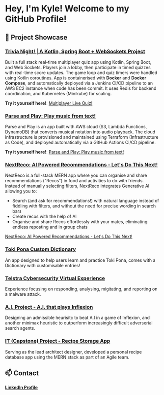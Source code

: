 # Hey, I'm Kyle! Welcome to my GitHub Profile!

## 🔭 Project Showcase
### **[Trivia Night! | A Kotlin, Spring Boot + WebSockets Project](https://github.com/kyle-t01/multiplayer_live_quiz)**

Built a full stack real-time multiplayer quiz app using Kotlin, Spring Boot, and Web Sockets. Players join a lobby, then participate in timed quizzes with real-time score updates. The game loop and quiz timers were handled using Kotlin coroutines. App is containerised with **Docker** and **Docker Compose**, and automatically deployed via a Jenkins CI/CD pipeline to an AWS EC2 instance when code has been commit. It uses Redis for backend coordination, and Kubernetes (Minikube) for scaling.

**Try it yourself here!**: [Multiplayer Live Quiz!](http://54.79.146.28/)

### **[Parse and Play: Play music from text!](https://github.com/kyle-t01/parse_and_play)**
Parse and Play is an app built with AWS cloud (S3, Lambda Functions, DynamoDB) that converts musical notation into audio playback. The cloud infrastructure is provisioned and maintained using Terraform (Infrastructure as Code), and deployed automatically via a GitHub Actions CI/CD pipeline.

**Try it yourself here!**: [Parse and Play: Play music from text!](http://parse-and-play-2.s3-website-ap-southeast-2.amazonaws.com)

### **[NextReco: AI Powered Recommendations - Let's Do This Next!](https://github.com/kyle-t01/next_reco)**
NextReco is a full-stack MERN app where you can organise and share recommendations ("Recos") in food and activities to do with friends. Instead of manually selecting filters, NextReco integrates Generative AI allowing you to:
- Search (and ask for recommendations!) with natural language instead of fiddling with filters, and without the need for precise wording in search bars
- Create recos with the help of AI
- Organise and share Recos effortlessly with your mates, eliminating endless reposting and in group chats

[NextReco: AI Powered Recommendations - Let's Do This Next!](https://incandescent-ganache-a6c8d3.netlify.app/)

### **[Toki Pona Custom Dictionary](https://github.com/kyle-t01/toki_pona_learn)**
An app designed to help users learn and practice Toki Pona, comes with a Dictionary with customisable entries!

### **[Telstra Cybersecurity Virtual Experience](https://github.com/kyle-t01/telstra_cybersecurity_virtual_experience)**
Experience focusing on responding, analysing, migitating, and reporting on a malware attack.

### **[A.I. Project - A.I. that plays Inflexion](https://kyle-t01.github.io/#ai-project)**
Designing an admissible heurisitc to beat A.I in a game of Inflexion, and another minimax heuristic to outperform increasingly difficult adverserial search agents.

### **[IT (Capstone) Project - Recipe Storage App](https://kyle-t01.github.io/#it-project)**
Serving as the lead architect designer, developed a personal recipe database app using the MERN stack as part of an Agile team.


## 📫 Contact
**[LinkedIn Profile](https://www.linkedin.com/in/kyle-t01/)**

